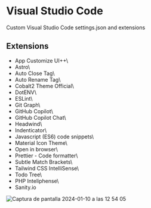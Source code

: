# Visual Studio Code

Custom Visual Studio Code settings.json and extensions


## Extensions

* App Customize UI++\
* Astro\
* Auto Close Tag\
* Auto Rename Tag\
* Cobalt2 Theme Official\
* DotENV\
* ESLint\
* Git Graph\
* GitHub Copilot\
* GitHub Copilot Chat\
* Headwind\
* Indenticator\
* Javascript (ES6) code snippets\
* Material Icon Theme\
* Open in browser\
* Prettier - Code formatter\
* Subtle Match Brackets\
* Tailwind CSS IntelliSense\
* Todo Tree\
* PHP Inteliphense\
* Sanity.io

  
![Captura de pantalla 2024-01-10 a las 12 54 05](https://github.com/martillostudio/vscode/assets/90794863/eec852e7-e1a5-4fff-86c0-86d748e2ce26)
